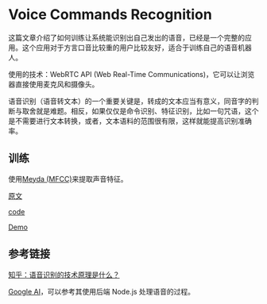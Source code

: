 # Voice Commands Recognition

这篇文章介绍了如何训练让系统能识别出自己发出的语音，已经是一个完整的应用。这个应用对于方言口音比较重的用户比较友好，适合于训练自己的语音机器人。

使用的技术：WebRTC API (Web Real-Time Communications)，它可以让浏览器直接使用麦克风和摄像头。

语音识别（语音转文本）的一个重要关键是，转成的文本应当有意义，同音字的判断与取舍就是难题。相反，如果仅仅是命令识别、特征识别，比如一句咒语，这个是不需要进行文本转换，或者，文本语料的范围很有限，这样就能提高识别准确率。

## 训练


使用[Meyda (MFCC)](https://github.com/meyda/meyda)来提取声音特征。





[原文](https://medium.com/voice-tech-podcast/javascript-trained-system-for-voice-commands-recognition-3c44c8401ed)

[code](https://github.com/shawkatq/voice-commands-demo)

[Demo](https://shawkatq.github.io/voice-commands-demo/)


## 参考链接

[知乎：语音识别的技术原理是什么？](https://www.zhihu.com/question/20398418)

[Google AI](https://www.leeboonstra.dev/chatbots/building-your-own-voice-ai-1/)，可以参考其使用后端 Node.js 处理语音的过程。





